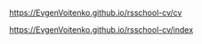 https://EvgenVoitenko.github.io/rsschool-cv/cv


https://EvgenVoitenko.github.io/rsschool-cv/index


